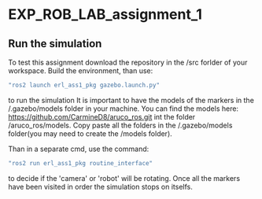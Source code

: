 # EXP_ROB_LAB_assignment_1
## Run the simulation
To test this assignment download the repository in the /src forlder of your workspace. Build the environment, than use: 
```bash
"ros2 launch erl_ass1_pkg gazebo.launch.py"
```
to run the simulation
It is important to have the models of the markers in the /.gazebo/models folder in your machine. You can find the models here: https://github.com/CarmineD8/aruco_ros.git int the folder /aruco_ros/models. 
Copy paste all the folders in the /.gazebo/models folder(you may need to create the /models folder).

Than in a separate cmd, use the command: 

```bash
"ros2 run erl_ass1_pkg routine_interface"
```
to decide if the 'camera' or 'robot' will be rotating. Once all the markers have been visited in order the simulation stops on itselfs.
